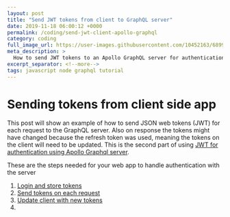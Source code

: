 ```yaml
---
layout: post
title: "Send JWT tokens from client to GraphQL server"
date: 2019-11-18 06:00:12 +0000
permalink: /coding/send-jwt-client-apollo-graphql
category: coding
full_image_url: https://user-images.githubusercontent.com/10452163/68999707-54ee5200-08bc-11ea-90dd-4509735e0b22.jpg
meta_description: >
  How to send JWT tokens to an Apollo GraphQL server for authentication
excerpt_separator: <!--more-->
tags: javascript node graphql tutorial
---
```


# Sending tokens from client side app

This post will show an example of how to send JSON web tokens (JWT) for each request to the GraphQL server. Also on response the tokens might have changed because the refresh token was used, meaning the tokens on the client will need to be updated. This is the second part of using [JWT for authentication using Apollo Graphql server](/coding/json-web-tokens-using-apollo-graphql).

<!--more-->

These are the steps needed for your web app to handle authentication with the server

1. [Login and store tokens]()
1. [Send tokens on each request]()
1. [Update client with new tokens]()
1. []()
